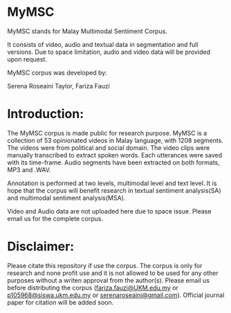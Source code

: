 # MyMSC
MyMSC stands for Malay Multimodal Sentiment Corpus.

It consists of video, audio and textual data in segmentation and full versions.
Due to space limitation, audio and video data will be provided upon request.

MyMSC corpus was developed by:

Serena Roseaini Taylor, Fariza Fauzi 

# Introduction:

The MyMSC corpus is made public for research purpose.
MyMSC is a collection of 53 opinionated videos in Malay language, with 1208 segments. The videos were from political and social domain.
The video clips were manually transcribed to extract spoken words. Each utterances were saved with its time-frame.
Audio segments have been extracted on both formats, MP3 and .WAV.

Annotation is performed at two levels, multimodal level and text level. It is hope that the corpus will benefit research in textual sentiment analysis(SA)
and multimodal sentiment analysis(MSA).

Video and Audio data are not uploaded here due to space issue. Please email us for the complete corpus.


# Disclaimer:

Please citate this repository if use the corpus.
The corpus is only for research and none profit use and it is not allowed to be used for any other purposes without a writen approval from the author(s). 
Please email us before distributing the corpus (fariza.fauzi@UKM.edu.my or p105968@siswa.ukm.edu.my or serenaroseaini@gmail.com).
Official journal paper for citation will be added soon.

